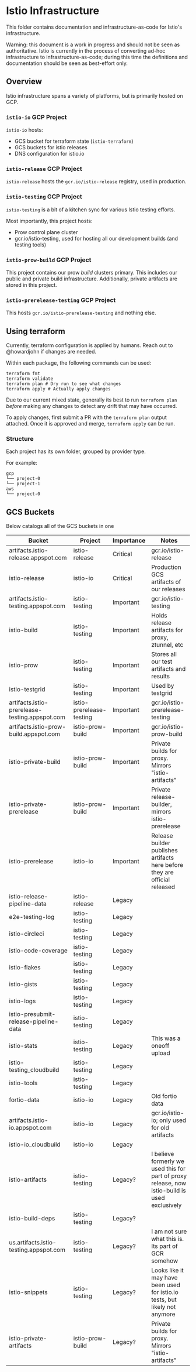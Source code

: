 # Istio Infrastructure

This folder contains documentation and infrastructure-as-code for Istio's infrastructure.

Warning: this document is a work in progress and should not be seen as authoritative.
Istio is currently in the process of converting ad-hoc infrastructure to infrastructure-as-code;
during this time the definitions and documentation should be seen as best-effort only.

## Overview

Istio infrastructure spans a variety of platforms, but is primarily hosted on GCP.

### `istio-io` GCP Project

`istio-io` hosts:
* GCS bucket for terraform state (`istio-terraform`)
* GCS buckets for istio releases
* DNS configuration for istio.io

### `istio-release` GCP Project

`istio-release` hosts the `gcr.io/istio-release` registry, used in production.

### `istio-testing` GCP Project

`istio-testing` is a bit of a kitchen sync for various Istio testing efforts.

Most importantly, this project hosts:
* Prow control plane cluster
* gcr.io/istio-testing, used for hosting all our development builds (and testing tools)

### `istio-prow-build` GCP Project

This project contains our prow *build* clusters primary. This includes our public and private build infrastructure.
Additionally, private artifacts are stored in this project.

### `istio-prerelease-testing` GCP Project

This hosts `gcr.io/istio-prerelease-testing` and nothing else.

## Using terraform

Currently, terraform configuration is applied by humans.
Reach out to @howardjohn if changes are needed.

Within each package, the following commands can be used:

```shell
terraform fmt
terraform validate
terraform plan # Dry run to see what changes
terraform apply # Actually apply changes
```

Due to our current mixed state, generally its best to run `terraform plan` _before_ making any changes to detect any drift that may have occurred.

To apply changes, first submit a PR with the `terraform plan` output attached.
Once it is approved and merge, `terraform apply` can be run.

### Structure

Each project has its own folder, grouped by provider type.

For example:

```text
gcp
└── project-0
└── project-1
aws
└── project-0
```

## GCS Buckets

Below catalogs all of the GCS buckets in one

| Bucket                                         | Project                  | Importance | Notes                                                                                          |
|------------------------------------------------|--------------------------|------------|------------------------------------------------------------------------------------------------|
| artifacts.istio-release.appspot.com            | istio-release            | Critical   | gcr.io/istio-release                                                                           |
| istio-release                                  | istio-io                 | Critical   | Production GCS artifacts of our releases                                                       |
| artifacts.istio-testing.appspot.com            | istio-testing            | Important  | gcr.io/istio-testing                                                                           |
| istio-build                                    | istio-testing            | Important  | Holds release artifacts for proxy, ztunnel, etc                                                |
| istio-prow                                     | istio-testing            | Important  | Stores all our test artifacts and results                                                      |
| istio-testgrid                                 | istio-testing            | Important  | Used by testgrid                                                                               |
| artifacts.istio-prerelease-testing.appspot.com | istio-prerelease-testing | Important  | gcr.io/istio-prerelease-testing                                                                |
| artifacts.istio-prow-build.appspot.com         | istio-prow-build         | Important  | gcr.io/istio-prow-build                                                                        |
| istio-private-build                            | istio-prow-build         | Important  | Private builds for proxy. Mirrors "istio-artifacts"                                            |
| istio-private-prerelease                       | istio-prow-build         | Important  | Private release-builder, mirrors istio-prerelease                                              |
| istio-prerelease                               | istio-io                 | Important  | Release builder publishes artifacts here before they are official released                     |
| istio-release-pipeline-data                    | istio-release            | Legacy     |                                                                                                |
| e2e-testing-log                                | istio-testing            | Legacy     |                                                                                                |
| istio-circleci                                 | istio-testing            | Legacy     |                                                                                                |
| istio-code-coverage                            | istio-testing            | Legacy     |                                                                                                |
| istio-flakes                                   | istio-testing            | Legacy     |                                                                                                |
| istio-gists                                    | istio-testing            | Legacy     |                                                                                                |
| istio-logs                                     | istio-testing            | Legacy     |                                                                                                |
| istio-presubmit-release-pipeline-data          | istio-testing            | Legacy     |                                                                                                |
| istio-stats                                    | istio-testing            | Legacy     | This was a oneoff upload                                                                       |
| istio-testing_cloudbuild                       | istio-testing            | Legacy     |                                                                                                |
| istio-tools                                    | istio-testing            | Legacy     |                                                                                                |
| fortio-data                                    | istio-io                 | Legacy     | Old fortio data                                                                                |
| artifacts.istio-io.appspot.com                 | istio-io                 | Legacy     | gcr.io/istio-io; only used for old artifacts                                                   |
| istio-io_cloudbuild                            | istio-io                 | Legacy     |                                                                                                |
| istio-artifacts                                | istio-testing            | Legacy?    | I believe formerly we used this for part of proxy release, now istio-build is used exclusively |
| istio-build-deps                               | istio-testing            | Legacy?    |                                                                                                |
| us.artifacts.istio-testing.appspot.com         | istio-testing            | Legacy?    | I am not sure what this is. Its part of GCR somehow                                            |
| istio-snippets                                 | istio-testing            | Legacy?    | Looks like it may have been used for istio.io tests, but likely not anymore                    |
| istio-private-artifacts                        | istio-prow-build         | Legacy?    | Private builds for proxy. Mirrors "istio-artifacts"                                            |
